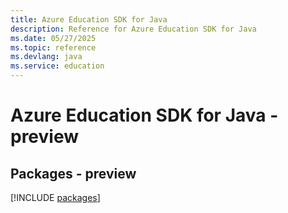 ```yaml
---
title: Azure Education SDK for Java
description: Reference for Azure Education SDK for Java
ms.date: 05/27/2025
ms.topic: reference
ms.devlang: java
ms.service: education
---
```

# Azure Education SDK for Java - preview
## Packages - preview
[!INCLUDE [packages](education-index.md)]